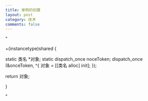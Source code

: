 ```yaml
---
title: 单例的创建
layout: post
category: 技术
comments: false
---
```


"

+(instancetype)shared
{

  static 类名 *对象;
  static dispatch_once noceToken;
  dispatch_once (&onceToken, ^{
  对象 = [[类名 alloc] init];
  });

  return 对象;

}

"
